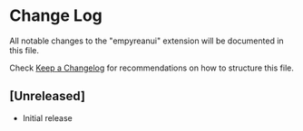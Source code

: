 # Change Log

All notable changes to the "empyreanui" extension will be documented in this file.

Check [Keep a Changelog](http://keepachangelog.com/) for recommendations on how to structure this file.

## [Unreleased]

- Initial release